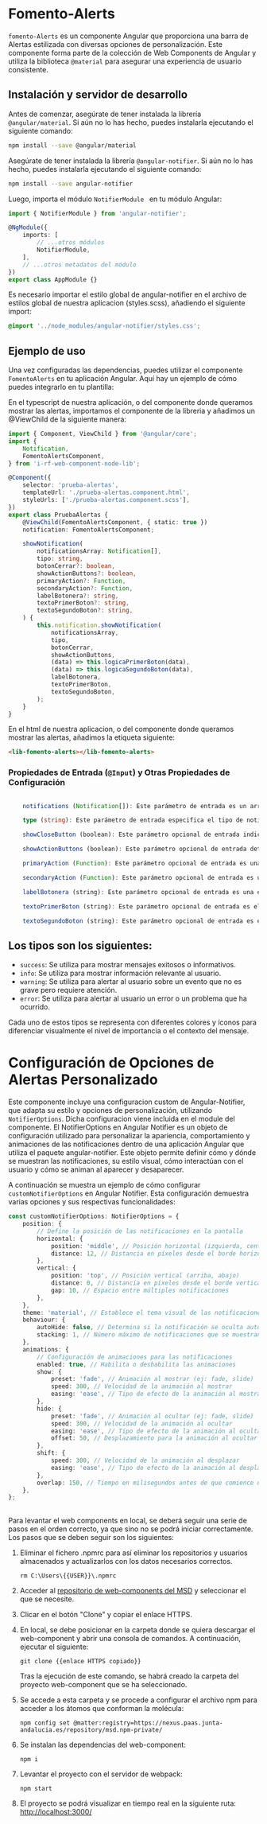 # Fomento-Alerts

`fomento-Alerts` es un componente Angular que proporciona una barra de Alertas estilizada con diversas opciones de personalización. Este componente forma parte de la colección de Web Components de Angular y utiliza la biblioteca `@material` para asegurar una experiencia de usuario consistente.

## Instalación y servidor de desarrollo

Antes de comenzar, asegúrate de tener instalada la librería `@angular/material`. Si aún no lo has hecho, puedes instalarla ejecutando el siguiente comando:

```bash
npm install --save @angular/material
```

Asegúrate de tener instalada la librería `@angular-notifier`. Si aún no lo has hecho, puedes instalarla ejecutando el siguiente comando:

```bash
npm install --save angular-notifier
```

Luego, importa el módulo `NotifierModule ` en tu módulo Angular:

```typescript
import { NotifierModule } from 'angular-notifier';

@NgModule({
	imports: [
		// ...otros módulos
		NotifierModule,
	],
	// ...otros metadatos del módulo
})
export class AppModule {}
```

Es necesario importar el estilo global de angular-notifier en el archivo de estilos global de nuestra aplicacion (styles.scss), añadiendo el siguiente import:

```css
@import '../node_modules/angular-notifier/styles.css';
```

## Ejemplo de uso

Una vez configuradas las dependencias, puedes utilizar el componente `FomentoAlerts` en tu aplicación Angular. Aquí hay un ejemplo de cómo puedes integrarlo en tu plantilla:

En el typescript de nuestra aplicación, o del componente donde queramos mostrar las alertas, importamos el componente de la libreria y añadimos un @ViewChild de la siguiente manera:

```typescript
import { Component, ViewChild } from '@angular/core';
import {
	Notification,
	FomentoAlertsComponent,
} from 'i-rf-web-component-node-lib';

@Component({
	selector: 'prueba-alertas',
	templateUrl: './prueba-alertas.component.html',
	styleUrls: ['./prueba-alertas.component.scss'],
})
export class PruebaAlertas {
	@ViewChild(FomentoAlertsComponent, { static: true })
	notification: FomentoAlertsComponent;

	showNotification(
		notificationsArray: Notification[],
		tipo: string,
		botonCerrar?: boolean,
		showActionButtons?: boolean,
		primaryAction?: Function,
		secondaryAction?: Function,
		labelBotonera?: string,
		textoPrimerBoton?: string,
		textoSegundoBoton?: string,
	) {
		this.notification.showNotification(
			notificationsArray,
			tipo,
			botonCerrar,
			showActionButtons,
			(data) => this.logicaPrimerBoton(data),
			(data) => this.logicaSegundoBoton(data),
			labelBotonera,
			textoPrimerBoton,
			textoSegundoBoton,
		);
	}
}
```

En el html de nuestra aplicacion, o del componente donde queramos mostrar las alertas, añadimos la etiqueta siguiente:

```html
<lib-fomento-alerts></lib-fomento-alerts>
```

### Propiedades de Entrada (`@Input`) y Otras Propiedades de Configuración

```typescript

    notifications (Notification[]): Este parámetro de entrada es un arreglo de objetos Notification, cada uno conteniendo title (título) y message (mensaje). Este arreglo representa las notificaciones que se mostrarán al usuario.

    type (string): Este parámetro de entrada especifica el tipo de notificación a mostrar. Puede ser 'success', 'error', 'info', 'warning', etc. Se utiliza para determinar la plantilla de notificación que se debe mostrar (por ejemplo, customNotificationTmplSuccess para 'success').

    showCloseButton (boolean): Este parámetro opcional de entrada indica si se debe mostrar un botón para cerrar la notificación. Si se proporciona, sobrescribe el valor predeterminado (true).

    showActionButtons (boolean): Este parámetro opcional de entrada determina si se deben mostrar botones de acción en la notificación. Si se proporciona, sobrescribe el valor predeterminado (false).

    primaryAction (Function): Este parámetro opcional de entrada es una función que se ejecutará cuando el usuario haga clic en el botón de acción primario. Si no se proporciona, se utiliza una función vacía por defecto.

    secondaryAction (Function): Este parámetro opcional de entrada es una función que se ejecutará cuando el usuario haga clic en el botón de acción secundario. Al igual que primaryAction, si no se proporciona, se utiliza una función vacía por defecto.

    labelBotonera (string): Este parámetro opcional de entrada es una etiqueta para los botones de acción. Si se proporciona, sobrescribe el valor predeterminado ('ACCIÓN').

    textoPrimerBoton (string): Este parámetro opcional de entrada es el texto del primer botón de acción. Si se proporciona, sobrescribe el valor predeterminado ('CANCELAR').

    textoSegundoBoton (string): Este parámetro opcional de entrada es el texto del segundo botón de acción. Si se proporciona, sobrescribe el valor predeterminado ('ACEPTAR').
```

## Los tipos son los siguientes:

- `success`: Se utiliza para mostrar mensajes exitosos o informativos.
- `info`: Se utiliza para mostrar información relevante al usuario.
- `warning`: Se utiliza para alertar al usuario sobre un evento que no es grave pero requiere atención.
- `error`: Se utiliza para alertar al usuario un error o un problema que ha ocurrido.

Cada uno de estos tipos se representa con diferentes colores y íconos para diferenciar visualmente el nivel de importancia o el contexto del mensaje.

# Configuración de Opciones de Alertas Personalizado

Este componente incluye una configuracion custom de Angular-Notifier, que adapta su estilo y opciones de personalización, utilizando `NotifierOptions`.
Dicha configuracion viene incluida en el module del componente.
El NotifierOptions en Angular Notifier es un objeto de configuración utilizado para personalizar la apariencia, comportamiento y animaciones de las notificaciones dentro de una aplicación Angular que utiliza el paquete angular-notifier. Este objeto permite definir cómo y dónde se muestran las notificaciones, su estilo visual, cómo interactúan con el usuario y cómo se animan al aparecer y desaparecer.

A continuación se muestra un ejemplo de cómo configurar `customNotifierOptions` en Angular Notifier. Esta configuración demuestra varias opciones y sus respectivas funcionalidades:

```typescript
const customNotifierOptions: NotifierOptions = {
	position: {
		// Define la posición de las notificaciones en la pantalla
		horizontal: {
			position: 'middle', // Posición horizontal (izquierda, centro, derecha)
			distance: 12, // Distancia en píxeles desde el borde horizontal
		},
		vertical: {
			position: 'top', // Posición vertical (arriba, abajo)
			distance: 0, // Distancia en píxeles desde el borde vertical
			gap: 10, // Espacio entre múltiples notificaciones
		},
	},
	theme: 'material', // Establece el tema visual de las notificaciones (ej: material)
	behaviour: {
		autoHide: false, // Determina si la notificación se oculta automáticamente
		stacking: 1, // Número máximo de notificaciones que se muestran al mismo tiempo
	},
	animations: {
		// Configuración de animaciones para las notificaciones
		enabled: true, // Habilita o deshabilita las animaciones
		show: {
			preset: 'fade', // Animación al mostrar (ej: fade, slide)
			speed: 300, // Velocidad de la animación al mostrar
			easing: 'ease', // Tipo de efecto de la animación al mostrar
		},
		hide: {
			preset: 'fade', // Animación al ocultar (ej: fade, slide)
			speed: 300, // Velocidad de la animación al ocultar
			easing: 'ease', // Tipo de efecto de la animación al ocultar
			offset: 50, // Desplazamiento para la animación al ocultar
		},
		shift: {
			speed: 300, // Velocidad de la animación al desplazar
			easing: 'ease', // Tipo de efecto de la animación al desplazar
		},
		overlap: 150, // Tiempo en milisegundos antes de que comience una nueva animación
	},
};
```

##

Para levantar el web components en local, se deberá seguir una serie de pasos en el orden correcto, ya que sino no se podrá iniciar correctamente. Los pasos que se deben seguir son los siguientes:

1. Eliminar el fichero .npmrc para así eliminar los repositorios y usuarios almacenados y actualizarlos con los datos necesarios correctos.

   ```
   rm C:\Users\{{USER}}\.npmrc
   ```

2. Acceder al [repositorio de web-components del MSD](https://gitlab.juntadeandalucia.es/pt-exp-webcomponents) y seleccionar el que se necesite.
3. Clicar en el botón "Clone" y copiar el enlace HTTPS.
4. En local, se debe posicionar en la carpeta donde se quiera descargar el web-component y abrir una consola de comandos. A continuación, ejecutar el siguiente:
   ```
   git clone {{enlace HTTPS copiado}}
   ```
   Tras la ejecución de este comando, se habrá creado la carpeta del proyecto web-component que se ha seleccionado.
5. Se accede a esta carpeta y se procede a configurar el archivo npm para acceder a los átomos que conforman la molécula:
   ```
   npm config set @matter:registry=https://nexus.paas.junta-andalucia.es/repository/msd.npm-private/
   ```
6. Se instalan las dependencias del web-component:
   ```
   npm i
   ```
7. Levantar el proyecto con el servidor de webpack:
   ```
   npm start
   ```
8. El proyecto se podrá visualizar en tiempo real en la siguiente ruta: [http://localhost:3000/](http://localhost:3000/)
